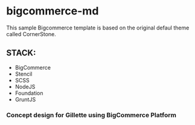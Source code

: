 # bigcommerce-md

This sample Bigcommerce template is based on the original defaul theme called CornerStone.

## STACK:
- BigCommerce
- Stencil
- SCSS
- NodeJS
- Foundation
- GruntJS

### Concept design for Gillette using BigCommerce Platform
